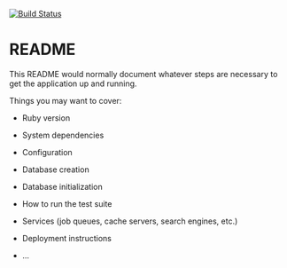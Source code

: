 [![Build Status](https://travis-ci.org/ServiceInnovationLab/feijoa.svg?branch=master)](https://travis-ci.org/ServiceInnovationLab/feijoa)

# README

This README would normally document whatever steps are necessary to get the
application up and running.

Things you may want to cover:

* Ruby version

* System dependencies

* Configuration

* Database creation

* Database initialization

* How to run the test suite

* Services (job queues, cache servers, search engines, etc.)

* Deployment instructions

* ...
